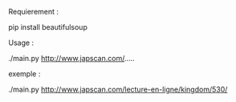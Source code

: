 Requierement :

pip install beautifulsoup


Usage :

./main.py http://www.japscan.com/.....

exemple :

./main.py http://www.japscan.com/lecture-en-ligne/kingdom/530/
